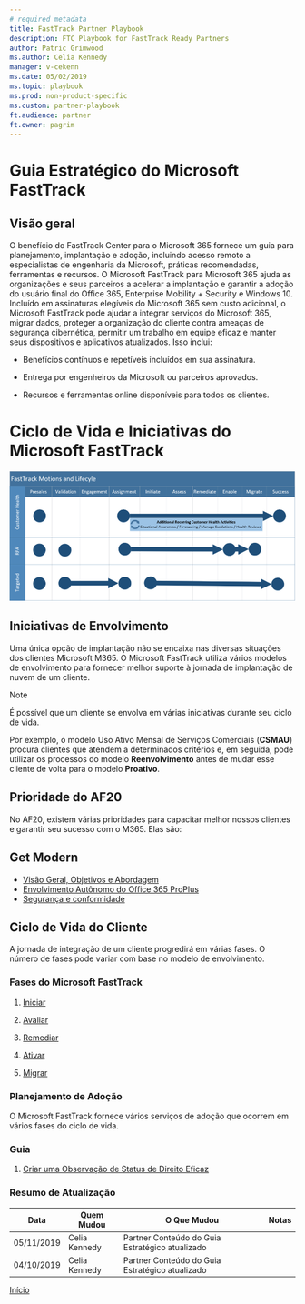 ```yaml
---
# required metadata
title: FastTrack Partner Playbook
description: FTC Playbook for FastTrack Ready Partners
author: Patric Grimwood 
ms.author: Celia Kennedy
manager: v-cekenn
ms.date: 05/02/2019
ms.topic: playbook
ms.prod: non-product-specific
ms.custom: partner-playbook
ft.audience: partner  
ft.owner: pagrim
---
```


# Guia Estratégico do Microsoft FastTrack

## Visão geral

O benefício do FastTrack Center para o Microsoft 365 fornece um guia para planejamento, implantação e adoção, incluindo acesso remoto a especialistas de engenharia da Microsoft, práticas recomendadas, ferramentas e recursos. O Microsoft FastTrack para Microsoft 365 ajuda as organizações e seus parceiros a acelerar a implantação e garantir a adoção do usuário final do Office 365, Enterprise Mobility + Security e Windows 10. Incluído em assinaturas elegíveis do Microsoft 365 sem custo adicional, o Microsoft FastTrack pode ajudar a integrar serviços do Microsoft 365, migrar dados, proteger a organização do cliente contra ameaças de segurança cibernética, permitir um trabalho em equipe eficaz e manter seus dispositivos e
aplicativos atualizados. Isso inclui:

-   Benefícios contínuos e repetíveis incluídos em sua assinatura.

-   Entrega por engenheiros da Microsoft ou parceiros aprovados.

-   Recursos e ferramentas online disponíveis para todos os clientes.

# Ciclo de Vida e Iniciativas do Microsoft FastTrack

[![Iniciativas e Ciclo de Vida do Microsoft FastTrack- Resumo](media/fasttrack-motions-lifecycle-summary-partners.png)](media/fasttrack-motions-lifecycle-summary-partners.png)

## Iniciativas de Envolvimento

Uma única opção de implantação não se encaixa nas diversas situações dos clientes Microsoft
M365. O Microsoft FastTrack utiliza vários modelos de envolvimento para
fornecer melhor suporte à jornada de implantação de nuvem de um cliente. 

> [!NOTE]
> É possível que um cliente se envolva em várias iniciativas durante seu ciclo de vida.
>
> Por exemplo, o modelo Uso Ativo Mensal de Serviços Comerciais (**CSMAU**) procura clientes que atendem a determinados critérios e, em seguida, pode utilizar os processos do modelo **Reenvolvimento** antes de mudar esse cliente de volta para o modelo **Proativo**.

## Prioridade do AF20

No AF20, existem várias prioridades para capacitar melhor nossos clientes e garantir seu sucesso com o M365.  Elas são:

## Get Modern

- [Visão Geral, Objetivos e Abordagem](approach-get-modern-pr.md)
- [Envolvimento Autônomo do Office 365 ProPlus](approach-opp-365-standalone-pr.md)
- [Segurança e conformidade](approach-security-compliance-pr.md)

## Ciclo de Vida do Cliente

A jornada de integração de um cliente progredirá em várias fases. O número
de fases pode variar com base no modelo de envolvimento.

### Fases do Microsoft FastTrack

1. [Iniciar](phase-initiate-pr.md)

2. [Avaliar](phase-assess-pr.md)

3. [Remediar](phase-remediate-pr.md)

4. [Ativar](phase-enable-pr.md)

5. [Migrar](phase-migrate-pr.md)

### Planejamento de Adoção

O Microsoft FastTrack fornece vários serviços de adoção que ocorrem em vários
fases do ciclo de vida.

### Guia

1. [Criar uma Observação de Status de Direito Eficaz](status-guidance-entitlement-status-notes-partner-pr.md)

### Resumo de Atualização

|Data|Quem Mudou|O Que Mudou|Notas|
|---------|---------------|----------------------------|-------------|
|05/11/2019| Celia Kennedy| Partner Conteúdo do Guia Estratégico atualizado| |
|04/10/2019| Celia Kennedy| Partner Conteúdo do Guia Estratégico atualizado| |

[Início](http://partner-docs.microsoft.com)
